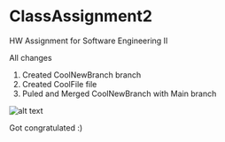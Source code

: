 # ClassAssignment2
HW Assignment for Software Engineering II 

All changes
1. Created CoolNewBranch branch
2. Created CoolFile file
3. Puled and Merged CoolNewBranch with Main branch
   
![alt text]([http://url/to/img.png](https://static.wikia.nocookie.net/evangelion/images/9/9f/Shinji_%28Toddler%29.png/revision/latest/scale-to-width-down/985?cb=20120321011448))

Got congratulated :)
